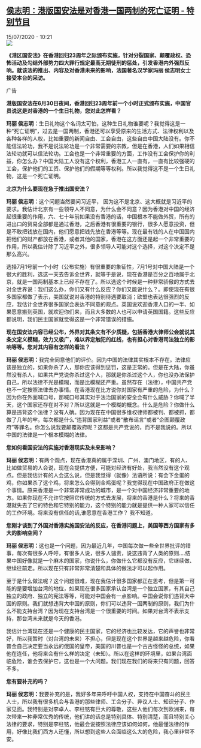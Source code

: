 <!--1594803307000-->
[侯志明：港版国安法是对香港一国两制的死亡证明 - 特别节目](http://www.rfi.fr//cn/contenu/20200715-%E4%BE%AF%E5%BF%97%E6%98%8E-%E6%B8%AF%E7%89%88%E5%9B%BD%E5%AE%89%E6%B3%95%E6%98%AF%E5%AF%B9%E9%A6%99%E6%B8%AF%E4%B8%80%E5%9B%BD%E4%B8%A4%E5%88%B6%E7%9A%84%E6%AD%BB%E4%BA%A1%E8%AF%81%E6%98%8E)
------

<div>15/07/2020 - 10:21</div><img src="https://s.rfi.fr/media/display/28b0ce86-c444-11ea-bea4-005056a964fe/w:310/p:16x9/horzman.png"><p><strong>《港区国安法》在香港回归23周年之际颁布实施，针对分裂国家、颠覆政权、恐怖活动及勾结外部势力四大罪行规定最高无期徒刑的惩处，引发香港内外强烈反响。就该法的推出、内容及对香港未来的影响，法国著名汉学家玛丽 侯志明女士接受本台的采访。</strong></p><div class="t-content__body u-clearfix"><div class="m-interstitial"><div class="m-interstitial__ad"><divclass="m-block-ad "data-tms-ad-type="box"data-tms-ad-status="idle"data-tms-ad-pos="1"><div class="m-block-ad__label">广告</div><div class="m-block-ad__content"></div></div></div></div><p><strong>港版国安法在6月30日夜间，香港回归23周年前一个小时正式颁布实施，中国官员说这是对香港的一个生日礼物，您对此怎样看？</strong></p><p><strong>玛丽 侯志明：</strong>生日礼物这个名词太可怕，这种生日礼物谁要呢？我觉得这是一种“死亡证明”，过去是一国两制，香港还可以享受原来的生活方式、法律权利以及各种各样的人权，比如重要的新闻自由、工会自由，这些自由中国大陆没有。你不能信法轮功，我不是说法轮功是一个非常需要的宗教，但是在香港，人们如果相信法轮功就可以信法轮功。工会也是一个非常重要的方面，工作没有工会保护你的利益，你怎么办？中国大陆工人没有这个权利，香港工人一直有，一直有比较强硬的工会，保护他们的工资、保护他们的假期等等权利。所以我觉得这不是一个生日礼物，这是一个死亡证明。</p><p><strong>北京为什么要现在急于推出国安法？</strong></p><p><strong>玛丽 侯志明：</strong>这个问题当然要问习近平， 因为这不是北京、这大概就是习近平的要求。我估计北京有一些领导人不同意，为什么会不同意？因为香港对中国的经济起很重要的作用，六、七十年前如果没有香港的话，中国根本不能做外贸，所有的进出口的贸易全部都是通过香港，之后香港有很重要的银行，很多人愿意投资，但是不敢把钱放在国内，他们愿意把钱先放在香港等等。现在最有钱的人在中国国内把他们的财产都放在香港，或者其他的国家，香港在这方面还是起一个非常重要的作用，所以我估计除了习近平之外，很多领导人可能对这个选择，对这个决定不是那么高兴。</p><p>选择7月1号前一个小时（公布实施）有很重要的象征性，7月1号对中国大陆是一个很大的胜利，选这一天去告诉全世界，就等于是说，现在香港是百分之百地属于北京，就是一国两制基本上已经不存在了。所以选这个时候是一种非常骄傲的方式去对全世界说：我们这么办，你们又有什么反应？你们又能说什么？。即使现在有很多国家都做了表示，美国就说对香港的特别待遇要取消；欧盟也表达很强烈的反应，我估计全世界很多国家会表达不同意的观点。英国说欢迎香港人口的一半、如果愿意搬到英国，就欢迎你们来，而且大多数的人也可以申请英国国籍。这些反应都说明，我们民主国家就觉得这是一个非常错误的措施。</p><p><strong>现在国安法内容已经公布，外界对其条文有不少质疑，包括香港大律师公会就说其条文定义模糊，效力又极广，难以界定触犯的红线，也有担心对香港司法独立的影响等等。您对其内容有怎样的看法？</strong></p><p><strong>玛丽 侯志明：</strong>我完全同意他们的评价。因为中国的法律其实根本不存在。法律应该是独立的，如果你杀了人，那你应该得到惩罚，这是正常的。但是在大陆，你虽然没有杀人，如果共产党说你杀过这个人，那就是你杀过这个人，你也没办法保护自己，所以法律不光是模糊，而是比模糊还严重。虽然存在（法律），中国共产党也不一定按照法律去办事情。在香港现在比方说你对国家有严重的危险，为什么？因为你在外面喊口号，那喊口号其实对于法治国家的安全会有什么威胁？你喊了半天，这个国家还存在对不对？所以这就是一个模糊的概念。什么是危险？你做什么算是违背这个法律？没有人确。因为现在在中国很多维权律师都被判、都被抓，都做了几年的牢。每次都是什么“违背国家利益”或者“散布谣言”或者“企图颠覆政府”等罪名。你怎么说我要颠覆政府呢？这都是共产党说的，而不是我说的。所以中国的法律是一个根本模糊的法律。</p><p><strong>您如何看国安法的实施对香港现实及未来影响？</strong></p><p><strong>玛丽 侯志明：</strong>有两个观点，现在香港真的属于深圳、广州、澳门地区，有的人、比如做贸易的人会说，现在会提供方便，可能对经济有好处，我当然没有这个观点。但是我估计有的人会这么说，但是我觉得（就像）法语所说：有会下金蛋的鸡，你如果杀了这个鸡，将来怎么会得到金鸡蛋呢？我觉得现在中国政府正在做这个事情。原来香港是一个非常非常成功的城市，是一个对中国经济非常重要的地方。如果你现在不允许它按照它传统的方式去发展，将来的香港是什么？将来的香港就失去了它的特色和它特别的能力，这个特别的能力就是提供一种人家可以信任的工作环境。将来没有信任的话,谁愿意在香港工作？ 我不知道。</p><p><strong>您刚才谈到了外国对香港实施国安法的反应，在香港问题上，美国等西方国家有多大的影响空间？</strong></p><p><strong>玛丽 侯志明：</strong>这也是一个问题，因为最近几年，中国每次做一些全世界批评的错事，每次有很多人呼吁，有很多人说，很多人谴责，说这违背了人类的原则….结果中国好像就是一个麻木的国家，你说什么，你做什么它都没有反应，它继续做、继续往前走。所以现在只有非常非常清楚和具体的做法才可以起作用。</p><p>至于是什么做法呢？这个问题很难，现在我估计很多国家都正在思考，但是第一可能的是要增加台湾的地位，如果现在很多国家承认台湾是一个独立国家，有其自己独立的政府、独立的宪法等等，可能对中国会有一点影响。中国会说你们违背大中国的原则。我们就想违背大中国的原则，你们可以违背一国两制的原则，我们为什么不能支持台湾？因为现在支持台湾是一个很重要的时间。如果对台湾不表示支持，那台湾未来就是今天的香港。</p><p>我估计台湾现在还是一个健康的民主国家，它的经济也比较发达，它的声誉也非常好，所以我暂时（对台湾的未来）不担心，但是现在这个世界是越来越危险，你看普金自己决定要当永远的俄国的皇帝，美国的川普也是一个古古怪怪的总统，如果他在连任，他将来会有什么样的决定（未知）。所以在这样的环境里，如果台湾面临危险，谁会去保护它，这也是一个大问题。我们现在我们的将来只有问题，回答不多。</p><p><strong>您有要补充的吗？</strong></p><p><strong>玛丽 侯志明：</strong>我要补充的是，我好多年来呼吁中国人权，支持在中国奋斗的民主人士，所以我有很多机会与香港的那些律师、工会分子、异议人士、知识分子、作家见面。我特别是对李卓人、李柱铭有巨大的尊敬，这些人他们每次到欧洲来，每次带来一种非常优秀的传统，他们讲的话总是特别具体、特别清楚，而且特别关心法律的要求，特别是李柱铭，他最会说按照法律应该如何如何，他最懂法律的作用，好像比我们西方人还懂，所以想到这些人会面临这么大的危险，我心里非常不安。</p><p> </p><div class="o-self-promo o-self-promo--nl o-self-promo--hidden" data-selfpromo-newsletter></div><div class="o-self-promo o-self-promo--app o-self-promo--hidden" data-selfpromo-app></div></div>
